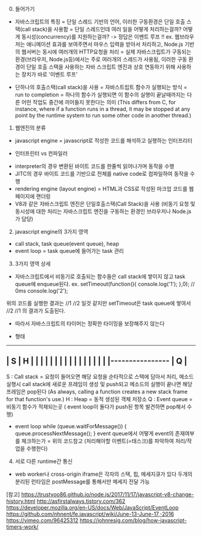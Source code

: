 0. 들어가기
 - 자바스크립트의 특징
  = 단일 스레드 기반의 언어, 이러한 구동환경은 단일 호출 스택(call stack)을 사용함
  = 단일 스레드인데 여러 일을 어떻게 처리하는걸까? 어떻게 동시성(concurrency)를 지원하는걸까? -> 정답은 이벤트 루프 !!
   ex. 웹브라우저는 애니메이션 효과를 보여주면서 마우스 입력을 받아서 처리하고, Node.js 기반의 웹서버는 동시에 여러개의 HTTP요청을 처리
  = 실제 자바스크립트가 구동되는 환경(브라우저, Node.js등)에서는 주로 여러개의 스레드가 사용됨, 이러한 구동 환경이 단일 호출 스택을 사용하는 자바 스크립트 엔진과 상호 연동하기 위해 사용하는 장치가 바로 '이벤트 루프'
  * 단하나의 호출스택(call stack)을 사용 = 자바스트립트 함수가 실행되는 방식 = run to completion = 하나의 함수가 실행되면 이 함수의 실행이 끝날때까지는 다른 어떤 작업도 중간에 끼어들지 못한다는 의미
   (This differs from C, for instance, where if a function runs in a thread, it may be stopped at any point by the runtime system to run some other code in another thread.)

1. 웹엔진의 분류
 - javascript engine
  = javascript로 작성한 코드를 해석하고 실행하는 인터프리터
  * 인터프린터 vs 컨파일러  
   - interpreter의 경우 변환된 바이트 코드를 한줄씩 읽어나가며 동작을 수행
   - JITC의 경우 바이트 코드를 기반으로 전체를 native code로 컴파일하여 동작을 수행
 - rendering engine (layout engine)
  = HTML과 CSS로 작성된 마크업 코드를 웹페이지에 랜더링
 - V8과 같은 자바스크립트 엔진은 단일호출스택(Call Stack)을 사용 (비동기 요청 및 동시성에 대한 처리는 자바스크립트 엔진을 구동하는 환경인 브라우저나 Node.js가 담당)

2. javascript engine의 3가지 영역
 - call stack, task queue(event queue), heap
 - event loop
  = task queue에 들어가는 task 관리
  
3. 3가지 영역 상세
 - 자바스크립트에서 비동기로 호출되는 함수들은 call stack에 쌓이지 않고 task queue에 enqueue된다.
 ex.
 setTimeout(function(){
   console.log('1');
 },0); // 0ms
 console.log('2');
 
 위의 코드를 실행한 결과는 
 //1
 //2
 일것 같지만 setTimeout은 task queue에 쌓여서
 //2
 //1
 의 결과가 도출된다.
* 따라서 자바스크립트의 타이머는 정확한 타이밍을 보장해주지 않는다

 - 형태
  -----------------
  | S | H         |
  |   |           |
  |   |           |
  |   |           |
  |   |           |
  |   |           |
  |----------------
  | Q             |
  -----------------
S : Call stack = 요청이 들어오면 해당 요청을 순타적으로 스택에 담아서 처리, 메소드 실행시 call stack에 새로운 프레임이 생성 및 push되고 메소드의 실행이 끝나면 해당 프레임은 pop된다
(As always, calling a function creates a new stack frame for that function's use.)
H : Heap = 동적 생성된 객체 저장소
Q : Event queue = 비동기 함수가 적재되는곳 ( event loop이 돌다가 push된 항목 발견하면 pop해서 수행)

 - event loop
 while (queue.waitForMessage()) {
  queue.processNextMessage();
 }
 event queue에서 어떻게 event의 존재여부를 체크하는가 = 위의 코드참고 (처리해야할 이벤트(=태스크)를 파악하여 처리/작업을 수행한다)

4. 서로 다른 runtime간 통신
 - web worker나 cross-origin iframe은 각자의 스택, 힙, 메세지큐가 있다
  두개의 분리된 런타임은 postMessage를 통해서만 메세지 전달 가능



[참고]
https://trustyoo86.github.io/node.js/2017/11/17/javascript-v8-change-history.html
http://asfirstalways.tistory.com/362
https://developer.mozilla.org/en-US/docs/Web/JavaScript/EventLoop
https://github.com/nhnent/fe.javascript/wiki/June-13-June-17,-2016
https://vimeo.com/96425312
https://johnresig.com/blog/how-javascript-timers-work/